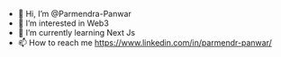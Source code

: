 - 👋 Hi, I’m @Parmendra-Panwar
- 👀 I’m interested in Web3
- 🌱 I’m currently learning Next Js
- 📫 How to reach me https://www.linkedin.com/in/parmendr-panwar/

<!---
Parmendra-Panwar/Parmendra-Panwar is a ✨ special ✨ repository because its `README.md` (this file) appears on your GitHub profile.
You can click the Preview link to take a look at your changes.
--->
